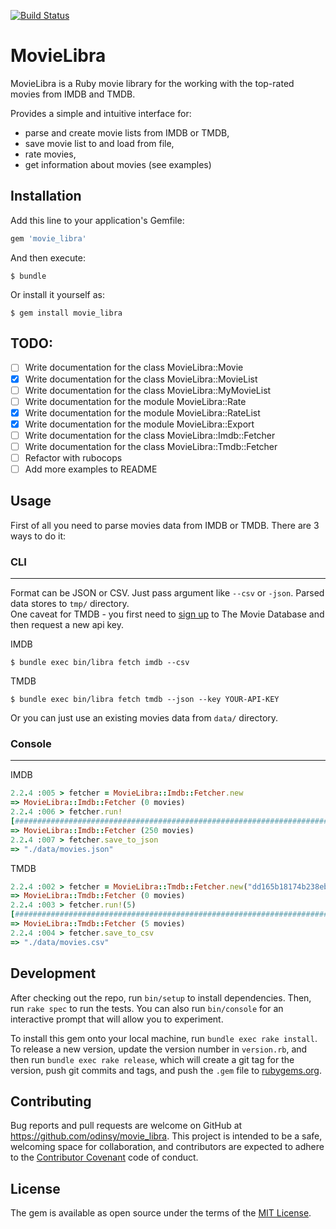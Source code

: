 [![Build Status](https://travis-ci.org/odinsy/imdb-data-parser.svg?branch=master)](https://travis-ci.org/odinsy/imdb-data-parser)

# MovieLibra

MovieLibra is a Ruby movie library for the working with the top-rated movies from IMDB and TMDB.

Provides a simple and intuitive interface for:
* parse and create movie lists from IMDB or TMDB,
* save movie list to and load from file,
* rate movies,
* get information about movies (see examples)

## Installation

Add this line to your application's Gemfile:

```ruby
gem 'movie_libra'
```

And then execute:

    $ bundle

Or install it yourself as:

    $ gem install movie_libra

## TODO:

- [ ] Write documentation for the class MovieLibra::Movie
- [x] Write documentation for the class MovieLibra::MovieList
- [ ] Write documentation for the class MovieLibra::MyMovieList
- [ ] Write documentation for the module MovieLibra::Rate
- [x] Write documentation for the module MovieLibra::RateList
- [x] Write documentation for the module MovieLibra::Export
- [ ] Write documentation for the class MovieLibra::Imdb::Fetcher
- [ ] Write documentation for the class MovieLibra::Tmdb::Fetcher
- [ ] Refactor with rubocops
- [ ] Add more examples to README

## Usage

First of all you need to parse movies data from IMDB or TMDB. There are 3 ways to do it:

### CLI

---

Format can be JSON or CSV. Just pass argument like ```--csv``` or ```-json```. Parsed data stores to ```tmp/``` directory.  
One caveat for TMDB - you first need to [sign up](https://www.themoviedb.org/account/signup) to The Movie Database and then request a new api key.  

IMDB

    $ bundle exec bin/libra fetch imdb --csv

TMDB

    $ bundle exec bin/libra fetch tmdb --json --key YOUR-API-KEY

Or you can just use an existing movies data from ```data/``` directory.

### Console

---

IMDB

```ruby
2.2.4 :005 > fetcher = MovieLibra::Imdb::Fetcher.new
=> MovieLibra::Imdb::Fetcher (0 movies)
2.2.4 :006 > fetcher.run!
[#############################################################################################################################################################] [250/250] [100.00%] [00:52] [00:00] [  4.72/s]
=> MovieLibra::Imdb::Fetcher (250 movies)
2.2.4 :007 > fetcher.save_to_json
=> "./data/movies.json"
 ```

 TMDB

```ruby
2.2.4 :002 > fetcher = MovieLibra::Tmdb::Fetcher.new("dd165b18174b238eb2af5a0c3552f2f3")
=> MovieLibra::Tmdb::Fetcher (0 movies)
2.2.4 :003 > fetcher.run!(5)
[###################################################################################################################################################################] [5/5] [100.00%] [00:16] [00:00] [0.30/s]
=> MovieLibra::Tmdb::Fetcher (5 movies)
2.2.4 :004 > fetcher.save_to_csv
=> "./data/movies.csv"
 ```

## Development

After checking out the repo, run `bin/setup` to install dependencies. Then, run `rake spec` to run the tests. You can also run `bin/console` for an interactive prompt that will allow you to experiment.

To install this gem onto your local machine, run `bundle exec rake install`. To release a new version, update the version number in `version.rb`, and then run `bundle exec rake release`, which will create a git tag for the version, push git commits and tags, and push the `.gem` file to [rubygems.org](https://rubygems.org).

## Contributing

Bug reports and pull requests are welcome on GitHub at https://github.com/odinsy/movie_libra. This project is intended to be a safe, welcoming space for collaboration, and contributors are expected to adhere to the [Contributor Covenant](http://contributor-covenant.org) code of conduct.


## License

The gem is available as open source under the terms of the [MIT License](http://opensource.org/licenses/MIT).
